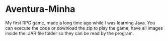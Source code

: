 # Aventura-Minha
My first RPG game, made a long time ago while I was learning Java.
You can execute the code or download the zip to play the game, have all images inside the .JAR file folder so they can be read by the program.
